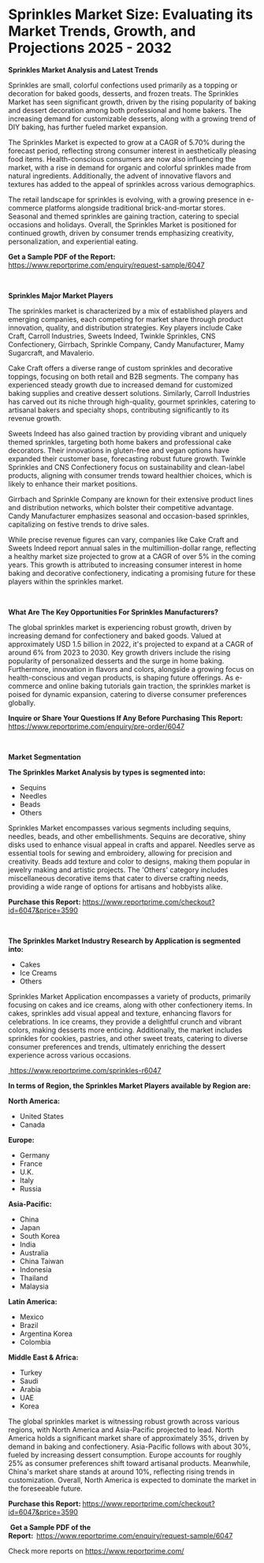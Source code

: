 <p><h1>Sprinkles Market Size: Evaluating its Market Trends, Growth, and Projections 2025 - 2032</h1></p><p><strong>Sprinkles Market Analysis and Latest Trends</strong></p>
<p><p>Sprinkles are small, colorful confections used primarily as a topping or decoration for baked goods, desserts, and frozen treats. The Sprinkles Market has seen significant growth, driven by the rising popularity of baking and dessert decoration among both professional and home bakers. The increasing demand for customizable desserts, along with a growing trend of DIY baking, has further fueled market expansion.</p><p>The Sprinkles Market is expected to grow at a CAGR of 5.70% during the forecast period, reflecting strong consumer interest in aesthetically pleasing food items. Health-conscious consumers are now also influencing the market, with a rise in demand for organic and colorful sprinkles made from natural ingredients. Additionally, the advent of innovative flavors and textures has added to the appeal of sprinkles across various demographics.</p><p>The retail landscape for sprinkles is evolving, with a growing presence in e-commerce platforms alongside traditional brick-and-mortar stores. Seasonal and themed sprinkles are gaining traction, catering to special occasions and holidays. Overall, the Sprinkles Market is positioned for continued growth, driven by consumer trends emphasizing creativity, personalization, and experiential eating.</p></p>
<p><strong>Get a Sample PDF of the Report:&nbsp;</strong> <a href="https://www.reportprime.com/enquiry/request-sample/6047?utm_campaign=2306&utm_medium=2&utm_source=Github&utm_content=ia&utm_term=19032025&utm_id=sprinkles">https://www.reportprime.com/enquiry/request-sample/6047</a></p>
<p>&nbsp;</p>
<p><strong>Sprinkles Major Market Players</strong></p>
<p><p>The sprinkles market is characterized by a mix of established players and emerging companies, each competing for market share through product innovation, quality, and distribution strategies. Key players include Cake Craft, Carroll Industries, Sweets Indeed, Twinkle Sprinkles, CNS Confectionery, Girrbach, Sprinkle Company, Candy Manufacturer, Mamy Sugarcraft, and Mavalerio.</p><p>Cake Craft offers a diverse range of custom sprinkles and decorative toppings, focusing on both retail and B2B segments. The company has experienced steady growth due to increased demand for customized baking supplies and creative dessert solutions. Similarly, Carroll Industries has carved out its niche through high-quality, gourmet sprinkles, catering to artisanal bakers and specialty shops, contributing significantly to its revenue growth.</p><p>Sweets Indeed has also gained traction by providing vibrant and uniquely themed sprinkles, targeting both home bakers and professional cake decorators. Their innovations in gluten-free and vegan options have expanded their customer base, forecasting robust future growth. Twinkle Sprinkles and CNS Confectionery focus on sustainability and clean-label products, aligning with consumer trends toward healthier choices, which is likely to enhance their market positions.</p><p>Girrbach and Sprinkle Company are known for their extensive product lines and distribution networks, which bolster their competitive advantage. Candy Manufacturer emphasizes seasonal and occasion-based sprinkles, capitalizing on festive trends to drive sales.</p><p>While precise revenue figures can vary, companies like Cake Craft and Sweets Indeed report annual sales in the multimillion-dollar range, reflecting a healthy market size projected to grow at a CAGR of over 5% in the coming years. This growth is attributed to increasing consumer interest in home baking and decorative confectionery, indicating a promising future for these players within the sprinkles market.</p></p>
<p>&nbsp;</p>
<p><strong>What Are The Key Opportunities For Sprinkles Manufacturers?</strong></p>
<p><p>The global sprinkles market is experiencing robust growth, driven by increasing demand for confectionery and baked goods. Valued at approximately USD 1.5 billion in 2022, it's projected to expand at a CAGR of around 6% from 2023 to 2030. Key growth drivers include the rising popularity of personalized desserts and the surge in home baking. Furthermore, innovation in flavors and colors, alongside a growing focus on health-conscious and vegan products, is shaping future offerings. As e-commerce and online baking tutorials gain traction, the sprinkles market is poised for dynamic expansion, catering to diverse consumer preferences globally.</p></p>
<p><strong>Inquire or Share Your Questions If Any Before Purchasing This Report:</strong> <a href="https://www.reportprime.com/enquiry/pre-order/6047?utm_campaign=2306&utm_medium=2&utm_source=Github&utm_content=ia&utm_term=19032025&utm_id=sprinkles">https://www.reportprime.com/enquiry/pre-order/6047</a></p>
<p>&nbsp;</p>
<p><strong>Market Segmentation</strong></p>
<p><strong>The Sprinkles Market Analysis by types is segmented into:</strong></p>
<p><ul><li>Sequins</li><li>Needles</li><li>Beads</li><li>Others</li></ul></p>
<p><p>Sprinkles Market encompasses various segments including sequins, needles, beads, and other embellishments. Sequins are decorative, shiny disks used to enhance visual appeal in crafts and apparel. Needles serve as essential tools for sewing and embroidery, allowing for precision and creativity. Beads add texture and color to designs, making them popular in jewelry making and artistic projects. The 'Others' category includes miscellaneous decorative items that cater to diverse crafting needs, providing a wide range of options for artisans and hobbyists alike.</p></p>
<p><strong>Purchase this Report:&nbsp;</strong><a href="https://www.reportprime.com/checkout?id=6047&price=3590&utm_campaign=2306&utm_medium=2&utm_source=Github&utm_content=ia&utm_term=19032025&utm_id=sprinkles">https://www.reportprime.com/checkout?id=6047&price=3590</a></p>
<p>&nbsp;</p>
<p><strong>The Sprinkles Market Industry Research by Application is segmented into:</strong></p>
<p><ul><li>Cakes</li><li>Ice Creams</li><li>Others</li></ul></p>
<p><p>Sprinkles Market Application encompasses a variety of products, primarily focusing on cakes and ice creams, along with other confectionery items. In cakes, sprinkles add visual appeal and texture, enhancing flavors for celebrations. In ice creams, they provide a delightful crunch and vibrant colors, making desserts more enticing. Additionally, the market includes sprinkles for cookies, pastries, and other sweet treats, catering to diverse consumer preferences and trends, ultimately enriching the dessert experience across various occasions.</p></p>
<p><a href="https://www.reportprime.com/sprinkles-r6047?utm_campaign=2306&utm_medium=2&utm_source=Github&utm_content=ia&utm_term=19032025&utm_id=sprinkles">&nbsp;https://www.reportprime.com/sprinkles-r6047</a></p>
<p><strong>In terms of Region, the Sprinkles Market Players available by Region are:</strong></p>
<p>
    <p> <strong> North America: </strong>
        <ul>
            <li>United States</li>
            <li>Canada</li>
        </ul>
        </p> 
    <p> <strong> Europe: </strong>
        <ul>
            <li>Germany</li>
            <li>France</li>
            <li>U.K.</li>
            <li>Italy</li>
            <li>Russia</li>
        </ul>
        </p> 
    <p> <strong> Asia-Pacific: </strong>
        <ul>
            <li>China</li>
            <li>Japan</li>
            <li>South Korea</li>
            <li>India</li>
            <li>Australia</li>
            <li>China Taiwan</li>
            <li>Indonesia</li>
            <li>Thailand</li>
            <li>Malaysia</li>
        </ul>
        </p> 
    <p> <strong> Latin America: </strong>
        <ul>
            <li>Mexico</li>
            <li>Brazil</li>
            <li>Argentina Korea</li>
            <li>Colombia</li>
        </ul>
        </p> 
    <p> <strong> Middle East & Africa: </strong>
        <ul>
            <li>Turkey</li>
            <li>Saudi</li>
            <li>Arabia</li>
            <li>UAE</li>
            <li>Korea</li>
        </ul>
    </p>
    </p>
<p><p>The global sprinkles market is witnessing robust growth across various regions, with North America and Asia-Pacific projected to lead. North America holds a significant market share of approximately 35%, driven by demand in baking and confectionery. Asia-Pacific follows with about 30%, fueled by increasing dessert consumption. Europe accounts for roughly 25% as consumer preferences shift toward artisanal products. Meanwhile, China's market share stands at around 10%, reflecting rising trends in customization. Overall, North America is expected to dominate the market in the foreseeable future.</p></p>
<p><strong>Purchase this Report: </strong><a href="https://www.reportprime.com/checkout?id=6047&price=3590&utm_campaign=2306&utm_medium=2&utm_source=Github&utm_content=ia&utm_term=19032025&utm_id=sprinkles">https://www.reportprime.com/checkout?id=6047&price=3590</a></p>
<p>&nbsp;<strong>Get a Sample PDF of the Report:&nbsp;&nbsp;</strong><a href="https://www.reportprime.com/enquiry/request-sample/6047?utm_campaign=2306&utm_medium=2&utm_source=Github&utm_content=ia&utm_term=19032025&utm_id=sprinkles">https://www.reportprime.com/enquiry/request-sample/6047</a></p>
<p><strong></strong></p>
<p>Check more reports on <a href="https://www.reportprime.com/?utm_campaign=2306&utm_medium=2&utm_source=Github&utm_content=ia&utm_term=19032025&utm_id=sprinkles">https://www.reportprime.com/</a></p>